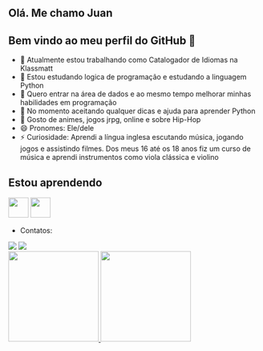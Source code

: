 ## Olá. Me chamo Juan
## Bem vindo ao meu perfil do GitHub 👋


- 🔭 Atualmente estou trabalhando como Catalogador de Idiomas na Klassmatt
- 🌱 Estou estudando logica de programação e estudando a linguagem Python
- 👯 Quero entrar na área de dados e ao mesmo tempo melhorar minhas habilidades em programação
- 🤔 No momento aceitando qualquer dicas e ajuda para aprender Python
- 💬 Gosto de animes, jogos jrpg, online e sobre Hip-Hop
- 😄 Pronomes: Ele/dele
- ⚡ Curiosidade: Aprendi a língua inglesa escutando música, jogando jogos e assistindo filmes. Dos meus 16 até os 18 anos fiz um curso de música e aprendi instrumentos como viola clássica e violino
## Estou aprendendo
<img loading="lazy" src="https://cdn.jsdelivr.net/gh/devicons/devicon/icons/git/git-original.svg" width="40" height="40"/> <img loading="lazy" src="https://cdn.jsdelivr.net/gh/devicons/devicon@latest/icons/python/python-original.svg" width="40" height="40"/>

- Contatos:

</div> <a href = "mailto:juan.juanomelhor@gmail.com"><img loading="lazy" src="https://img.shields.io/badge/Gmail-D14836?style=for-the-badge&logo=gmail&logoColor=white" target="_blank"></a>
<a href="https://www.linkedin.com/in//juan-santos-oliveira-b06119183" target="_blank"><img loading="lazy" src="https://img.shields.io/badge/-LinkedIn-%230077B5?style=for-the-badge&logo=linkedin&logoColor=white" target="_blank"></a>   

<div>
<a href="https://github.com/yuichisadog">
<img loading="lazy" height="180em" src="https://github-readme-stats.vercel.app/api/top-langs/?username=yuichisadog&layout=compact&langs_count=7&theme=dracula"/>
<img loading="lazy" height="180em" src="https://github-readme-stats.vercel.app/api?username=yuichisadog&show_icons=true&theme=dracula&include_all_commits=true&count_private=true"/>
</div>


              
        
          
